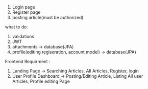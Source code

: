 1. Login page
2. Register page
3. posting article(must be authorized)

   
what to do: 
   1. validations
   2. JWT
   3. attachments -> database(JPA)
   4. profile(editing regiseration, account model) -> database(JPA)



Frontend Requirment : 
1. Landing Page -> Searching Articles, All Articles, Register, login
2. User Profile Dashboard -> Posting/Editing Article, Listing All user Articles, Profile editing Page

